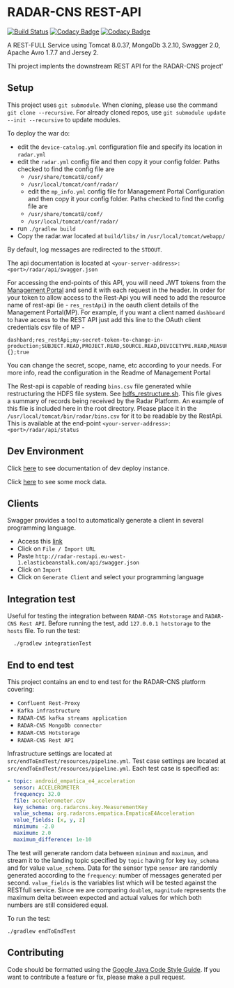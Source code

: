 # RADAR-CNS REST-API

[![Build Status](https://travis-ci.org/RADAR-CNS/RADAR-RestApi.svg?branch=master)](https://travis-ci.org/RADAR-CNS/RADAR-RestApi) [![Codacy Badge](https://api.codacy.com/project/badge/Grade/622b8036e0a5420db5206cdcd55bbd11)](https://www.codacy.com/app/RADAR-CNS/RADAR-RestApi?utm_source=github.com&amp;utm_medium=referral&amp;utm_content=RADAR-CNS/RADAR-RestApi&amp;utm_campaign=Badge_Grade) [![Codacy Badge](https://api.codacy.com/project/badge/Coverage/622b8036e0a5420db5206cdcd55bbd11)](https://www.codacy.com/app/RADAR-CNS/RADAR-RestApi?utm_source=github.com&utm_medium=referral&utm_content=RADAR-CNS/RADAR-RestApi&utm_campaign=Badge_Coverage)

A REST-FULL Service using Tomcat 8.0.37, MongoDb 3.2.10, Swagger 2.0, Apache Avro 1.7.7 and Jersey 2.

Thi project implents the downstream REST API for the RADAR-CNS project'

## Setup
This project uses `git submodule`. When cloning, please use the command `git clone --recursive`. For already cloned repos, use `git submodule update --init --recursive` to update modules.

To deploy the war do:
- edit the `device-catalog.yml` configuration file and specify its location in `radar.yml`
- edit the `radar.yml` config file and then copy it your config folder. Paths checked to find the config file are
  - `/usr/share/tomcat8/conf/`
  - `/usr/local/tomcat/conf/radar/`
  - edit the `mp_info.yml` config file for Management Portal Configuration and then copy it your config folder. Paths checked to find the config file are
  - `/usr/share/tomcat8/conf/`
  - `/usr/local/tomcat/conf/radar/`
- run `./gradlew build`
- Copy the radar.war located at `build/libs/` in `/usr/local/tomcat/webapp/`

By default, log messages are redirected to the `STDOUT`.

The api documentation is located at `<your-server-address>:<port>/radar/api/swagger.json`

For accessing the end-points of this API, you will need JWT tokens from the [Management Portal](https://github.com/RADAR-CNS/ManagementPortal) and send it with each request in the header. In order for your token to allow access to the Rest-Api you will need to add the resource name of rest-api (ie - `res_restApi`) in the oauth client details of the Management Portal(MP). For example, if you want a client named `dashboard` to have access to the REST API just add this line to the OAuth client credentials csv file of MP - 
```
dashbard;res_restApi;my-secret-token-to-change-in-production;SUBJECT.READ,PROJECT.READ,SOURCE.READ,DEVICETYPE.READ,MEASUREMENT.READ;client_credentials;;;1800;3600;{};true
```
You can change the secret, scope, name, etc according to your needs. For more info, read the configuration in the Readme of Management Portal

The Rest-api is capable of reading `bins.csv` file generated while restructuring the HDFS file system. See [hdfs_restructure.sh](https://github.com/RADAR-CNS/RADAR-Docker/tree/dev/dcompose-stack/radar-cp-hadoop-stack). This file gives a summary of records being received by the Radar Platform. An example of this file is included here in the root directory. Please place it in the `/usr/local/tomcat/bin/radar/bins.csv` for it to be readable by the RestApi. This is available at the end-point `<your-server-address>:<port>/radar/api/status`

## Dev Environment
Click [here](http://radar-restapi.eu-west-1.elasticbeanstalk.com/api/swagger.json) to see documentation of dev deploy instance.

Click [here](http://radar-restapi.eu-west-1.elasticbeanstalk.com/api/subject/getAllSubjects/0) to see some mock data.

## Clients
Swagger provides a tool to automatically generate a client in several programming language.
- Access this [link](http://editor.swagger.io)
- Click on `File / Import URL`
- Paste `http://radar-restapi.eu-west-1.elasticbeanstalk.com/api/swagger.json` 
- Click on `Import`
- Click on `Generate Client` and select your programming language

## Integration test
Useful for testing the integration between `RADAR-CNS Hotstorage` and `RADAR-CNS Rest API`. Before running the test, add `127.0.0.1	hotstorage` to the `hosts` file.
To run the test:
```shell
  ./gradlew integrationTest
```

## End to end test
This project contains an end to end test for the RADAR-CNS platform covering:
- `Confluent Rest-Proxy`
- `Kafka infrastructure`
- `RADAR-CNS kafka streams application`
- `RADAR-CNS MongoDb connector`
- `RADAR-CNS Hotstorage`
- `RADAR-CNS Rest API`

Infrastructure settings are located at `src/endToEndTest/resources/pipeline.yml`.
Test case settings are located at `src/endToEndTest/resources/pipeline.yml`. Each test case is specified as:
```yaml
- topic: android_empatica_e4_acceleration
  sensor: ACCELEROMETER
  frequency: 32.0
  file: accelerometer.csv
  key_schema: org.radarcns.key.MeasurementKey
  value_schema: org.radarcns.empatica.EmpaticaE4Acceleration
  value_fields: [x, y, z]
  minimum: -2.0
  maximum: 2.0
  maximum_difference: 1e-10
```
The test will generate random data between `minimum` and `maximum`, and stream it to the landing topic specified by `topic` having for key `key_schema` and for value `value_schema`. Data for the sensor type `sensor` are randomly generated according to the `frequency`: number of messages generated per second. `value_fields` is the variables list which will be tested against the RESTfull service. Since we are comparing `double`s, `magnitude` represents the maximum delta between expected and actual values for which both numbers are still considered equal.

To run the test:

```shell
./gradlew endToEndTest
```

## Contributing
Code should be formatted using the [Google Java Code Style Guide](https://google.github.io/styleguide/javaguide.html). If you want to contribute a feature or fix, please make a pull request.
